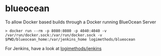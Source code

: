 # blueocean
To allow Docker based builds through a Docker running BlueOcean Server

```
> docker run --rm -p 8080:8080 -p 4040:4040 -v /var/run/docker.sock:/var/run/docker.sock -v $PWD/blueocean_home:/var/jenkins_home logimethods/blueocean
```

For Jenkins, have a look at [logimethods/jenkins](https://github.com/Logimethods/docker-jenkins)
